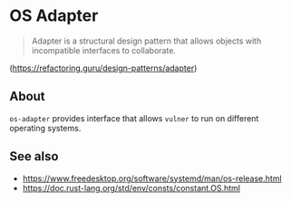 # OS Adapter

> Adapter is a structural design pattern that allows objects with incompatible
> interfaces to collaborate.

(https://refactoring.guru/design-patterns/adapter)


## About

`os-adapter` provides interface that allows `vulner` to run on different
operating systems.


## See also
* https://www.freedesktop.org/software/systemd/man/os-release.html
* https://doc.rust-lang.org/std/env/consts/constant.OS.html
